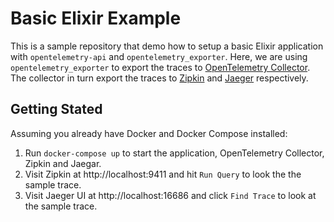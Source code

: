 # Basic Elixir Example

This is a sample repository that demo how to setup a basic Elixir application
with `opentelemetry-api` and `opentelemetry_exporter`. Here, we are using
`opentelemetry_exporter` to export the traces to [OpenTelemetry Collector][0].
The collector in turn export the traces to [Zipkin][1] and [Jaeger][2]
respectively.

## Getting Stated

Assuming you already have Docker and Docker Compose installed:

1. Run `docker-compose up` to start the application, OpenTelemetry Collector,
   Zipkin and Jaegar.
2. Visit Zipkin at http://localhost:9411 and hit `Run Query` to look the the sample trace.
3. Visit Jaeger UI at http://localhost:16686 and click `Find Trace` to look at the sample
   trace.

[0]: https://github.com/open-telemetry/opentelemetry-collector/
[1]: https://zipkin.io/
[2]: https://www.jaegertracing.io/
